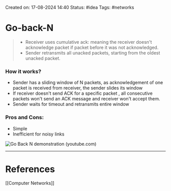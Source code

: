 Created on: 17-08-2024 14:40
Status: #idea
Tags: #networks 
# Go-back-N
> - Receiver uses cumulative ack: meaning the receiver doesn't acknowledge packet if packet before it was not acknowledged.
> - Sender retransmits all unacked packets, starting from the oldest unacked packet.


### How it works?
- Sender has a sliding window of N packets, as acknowledgement of one packet is received from receiver, the sender slides its window
- If receiver doesn't send ACK for a specific packet , all consecutive packets won't send an ACK message and receiver won't accept them.
- Sender waits for timeout and retransmits entire window

### Pros and Cons:
- Simple
- Inefficient for noisy links

![Go Back N demonstration (youtube.com)](https://www.youtube.com/watch?v=gaocB7unrqs)



-----------------
# References
[[Computer Networks]]